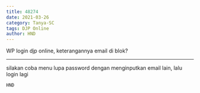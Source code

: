 ```yaml
---
title: 48274
date: 2021-03-26
category: Tanya-SC
tags: DJP Online
author: HND
---
```


WP login djp online, keterangannya email di blok?

---

silakan coba menu lupa password dengan menginputkan email lain, lalu login lagi

`HND`
